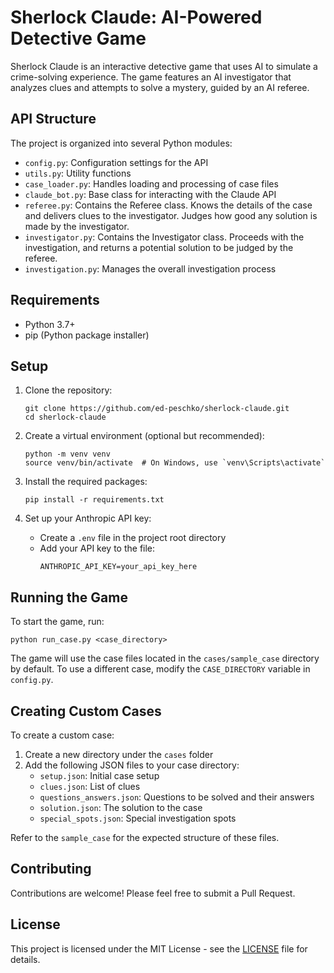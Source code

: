 # Sherlock Claude: AI-Powered Detective Game

Sherlock Claude is an interactive detective game that uses AI to simulate a crime-solving experience. The game features an AI investigator that analyzes clues and attempts to solve a mystery, guided by an AI referee.

## API Structure 

The project is organized into several Python modules:

- `config.py`:        Configuration settings for the API
- `utils.py`:         Utility functions
- `case_loader.py`:   Handles loading and processing of case files
- `claude_bot.py`:    Base class for interacting with the Claude API
- `referee.py`:       Contains the Referee class. Knows the details of the case and delivers clues to the investigator. Judges how good any solution is made by the investigator.
- `investigator.py`:  Contains the Investigator class. Proceeds with the investigation, and returns a potential solution to be judged by the referee.
- `investigation.py`: Manages the overall investigation process

## Requirements

- Python 3.7+
- pip (Python package installer)

## Setup

1. Clone the repository:
   ```
   git clone https://github.com/ed-peschko/sherlock-claude.git
   cd sherlock-claude
   ```

2. Create a virtual environment (optional but recommended):
   ```
   python -m venv venv
   source venv/bin/activate  # On Windows, use `venv\Scripts\activate`
   ```

3. Install the required packages:
   ```
   pip install -r requirements.txt
   ```

4. Set up your Anthropic API key:
   - Create a `.env` file in the project root directory
   - Add your API key to the file:
     ```
     ANTHROPIC_API_KEY=your_api_key_here
     ```

## Running the Game

To start the game, run:

```
python run_case.py <case_directory>
```

The game will use the case files located in the `cases/sample_case` directory by default. To use a different case, modify the `CASE_DIRECTORY` variable in `config.py`.

## Creating Custom Cases

To create a custom case:

1. Create a new directory under the `cases` folder
2. Add the following JSON files to your case directory:
   - `setup.json`: Initial case setup
   - `clues.json`: List of clues
   - `questions_answers.json`: Questions to be solved and their answers
   - `solution.json`: The solution to the case
   - `special_spots.json`: Special investigation spots

Refer to the `sample_case` for the expected structure of these files.

## Contributing

Contributions are welcome! Please feel free to submit a Pull Request.

## License

This project is licensed under the MIT License - see the [LICENSE](LICENSE) file for details.

